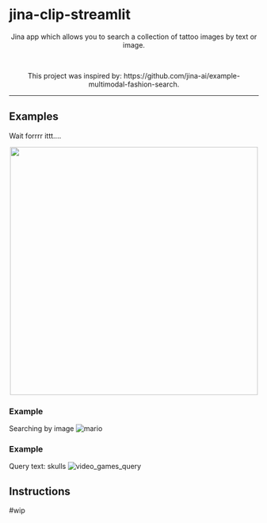 # jina-clip-streamlit

<div>
    <p align="center">
        Jina app which allows you to search a collection of tattoo images by text or image.
    </p>
    <br>
    <p align="center">
        This project was inspired by: https://github.com/jina-ai/example-multimodal-fashion-search.
    </p>
</div>

----
## Examples
Wait forrrr ittt....
<p align="center">
  <a href=docs/usage/workstitle.jpg>
    <img src="docs/usage/workstitle.jpg" width="500">
  </a>
</p>

### Example
Searching by image
![mario](docs/usage/usage_image_mario.jpg)

### Example
Query text: skulls
![video_games_query](docs/usage/usage_skulls.jpg)

## Instructions
#wip